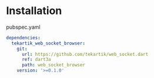 # Installation

pubspec.yaml

````yaml
dependencies:
  tekartik_web_socket_browser:
    git:
      url: https://github.com/tekartik/web_socket.dart
      ref: dart3a
      path: web_socket_browser
    version: '>=0.1.0'
````